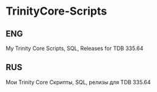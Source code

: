 # TrinityCore-Scripts
## ENG
My Trinity Core Scripts, SQL, Releases for TDB 335.64
## RUS
Мои Trinity Core Скрипты, SQL, релизы для TDB 335.64